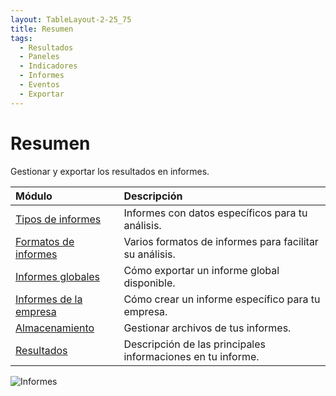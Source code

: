 ```yaml
---
layout: TableLayout-2-25_75
title: Resumen
tags:
  - Resultados
  - Paneles
  - Indicadores
  - Informes
  - Eventos
  - Exportar
---
```


# Resumen

Gestionar y exportar los resultados en informes.

| Módulo                            | Descripción                                                 |
| :-------------------------------- | :---------------------------------------------------------- |
| [Tipos de informes](types)        | Informes con datos específicos para tu análisis.            |
| [Formatos de informes](formats)   | Varios formatos de informes para facilitar su análisis.     |
| [Informes globales](global)       | Cómo exportar un informe global disponible.                 |
| [Informes de la empresa](company) | Cómo crear un informe específico para tu empresa.           |
| [Almacenamiento](storage)         | Gestionar archivos de tus informes.                         |
| [Resultados](results)             | Descripción de las principales informaciones en tu informe. |

![Informes](https://cdn.phishx.io/phishx-docs/images/phishx_results_menu_03_reports.webp)

